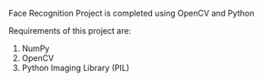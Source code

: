 
Face Recognition Project is completed using OpenCV and Python

Requirements of this project are:
1. NumPy
2. OpenCV
3. Python Imaging Library (PIL) 
